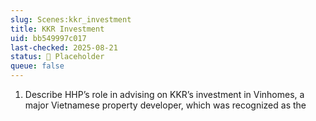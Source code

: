 ```yaml
---
slug: Scenes:kkr_investment
title: KKR Investment
uid: bb549997c017
last-checked: 2025-08-21
status: 🔳 Placeholder
queue: false
---
```

1. Describe HHP’s role in advising on KKR’s investment in Vinhomes, a major Vietnamese property developer, which was recognized as the
